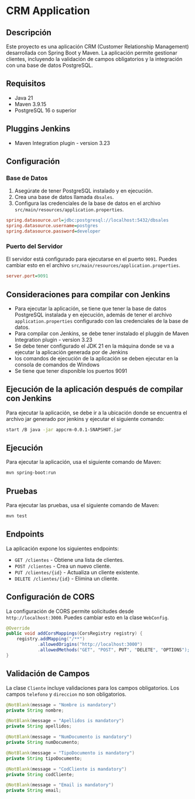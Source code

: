 # CRM Application

## Descripción
Este proyecto es una aplicación CRM (Customer Relationship Management) desarrollada con Spring Boot y Maven. La aplicación permite gestionar clientes, incluyendo la validación de campos obligatorios y la integración con una base de datos PostgreSQL.

## Requisitos
- Java 21 
- Maven 3.9.15
- PostgreSQL 16 o superior

## Pluggins Jenkins
- Maven Integration plugin - version 3.23


## Configuración
### Base de Datos
1. Asegúrate de tener PostgreSQL instalado y en ejecución.
2. Crea una base de datos llamada `dbsales`.
3. Configura las credenciales de la base de datos en el archivo `src/main/resources/application.properties`.

```ini
spring.datasource.url=jdbc:postgresql://localhost:5432/dbsales
spring.datasource.username=postgres
spring.datasource.password=developer
```

### Puerto del Servidor
El servidor está configurado para ejecutarse en el puerto `9091`. Puedes cambiar esto en el archivo `src/main/resources/application.properties`.

```ini
server.port=9091
```
## Consideraciones para compilar con Jenkins
* Para ejecutar la aplicación, se tiene que tener la base de datos PostgreSQL instalada y en ejecución, además de tener el archivo `application.properties` configurado con las credenciales de la base de datos.
* Para compilar con Jenkins, se debe tener instalado el pluggin de Maven Integration plugin - version 3.23
* Se debe tener configurado el JDK 21 en la máquina donde se va a ejecutar la aplicación generada por de Jenkins
* los comandos de ejecución de la aplicación se deben ejecutar en la consola de comandos de Windows
* Se tiene que tener disponible los puertos 9091

## Ejecución de la aplicación después de compilar con Jenkins
Para ejecutar la aplicación, se debe ir a la ubicación donde se encuentra el archivo jar generado por jenkins y ejecutar el siguiente comando:

```sh
start /B java -jar appcrm-0.0.1-SNAPSHOT.jar
```


## Ejecución
Para ejecutar la aplicación, usa el siguiente comando de Maven:

```sh
mvn spring-boot:run
```

## Pruebas
Para ejecutar las pruebas, usa el siguiente comando de Maven:

```sh
mvn test
```

## Endpoints
La aplicación expone los siguientes endpoints:

- `GET /clientes` - Obtiene una lista de clientes.
- `POST /clientes` - Crea un nuevo cliente.
- `PUT /clientes/{id}` - Actualiza un cliente existente.
- `DELETE /clientes/{id}` - Elimina un cliente.

## Configuración de CORS
La configuración de CORS permite solicitudes desde `http://localhost:3000`. Puedes cambiar esto en la clase `WebConfig`.

```java
@Override
public void addCorsMappings(CorsRegistry registry) {
    registry.addMapping("/**")
            .allowedOrigins("http://localhost:3000")
            .allowedMethods("GET", "POST", PUT", "DELETE", "OPTIONS");
}
```

## Validación de Campos
La clase `Cliente` incluye validaciones para los campos obligatorios. Los campos `telefono` y `direccion` no son obligatorios.

```java
@NotBlank(message = "Nombre is mandatory")
private String nombre;

@NotBlank(message = "Apellidos is mandatory")
private String apellidos;

@NotBlank(message = "NumDocumento is mandatory")
private String numDocumento;

@NotBlank(message = "TipoDocumento is mandatory")
private String tipoDocumento;

@NotBlank(message = "CodCliente is mandatory")
private String codCliente;

@NotBlank(message = "Email is mandatory")
private String email;
```
